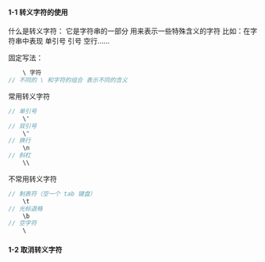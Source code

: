 #### 1-1 转义字符的使用
什么是转义字符：
	它是字符串的一部分 用来表示一些特殊含义的字符
	比如：在字符串中表现 单引号 引号 空行......

固定写法：

```c#
	\ 字符
// 不同的 \ 和字符的组合 表示不同的含义
```

常用转义字符

```c#
// 单引号
	\'
// 双引号
	\"
// 换行
	\n
// 斜杠
	\\
```

不常用转义字符

```c#
// 制表符（空一个 tab 键盘）
	\t
// 光标退格
	\b
// 空字符
	\
```
#### 1-2 取消转义字符